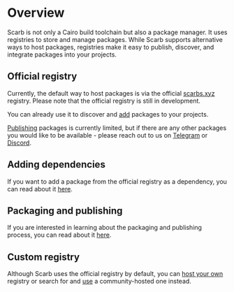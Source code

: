 # Overview

Scarb is not only a Cairo build toolchain but also a package manager.
It uses registries to store and manage packages.
While Scarb supports alternative ways to host packages, registries make it easy to publish, discover, and integrate packages into your projects.

## Official registry

Currently, the default way to host packages is via the official [scarbs.xyz](https://scarbs.xyz) registry.
Please note that the official registry is still in development.

You can already use it to discover and [add](#adding-dependencies) packages to your projects.

[Publishing](#packaging-and-publishing) packages is currently limited, but if there are any other packages you would like to be available - please reach out to us on [Telegram](https://t.me/scarbs_xyz) or [Discord](https://discord.gg/7YXj4Z2).

## Adding dependencies

If you want to add a package from the official registry as a dependency, you can read about it [here](./../reference/specifying-dependencies#specifying-dependencies-from-official-registry).

## Packaging and publishing

If you are interested in learning about the packaging and publishing process, you can read about it [here](./publishing).

## Custom registry

Although Scarb uses the official registry by default,
you can [host your own](./custom-registry) registry or search for and [use](./custom-registry#using-custom-registry) a community-hosted one instead.
